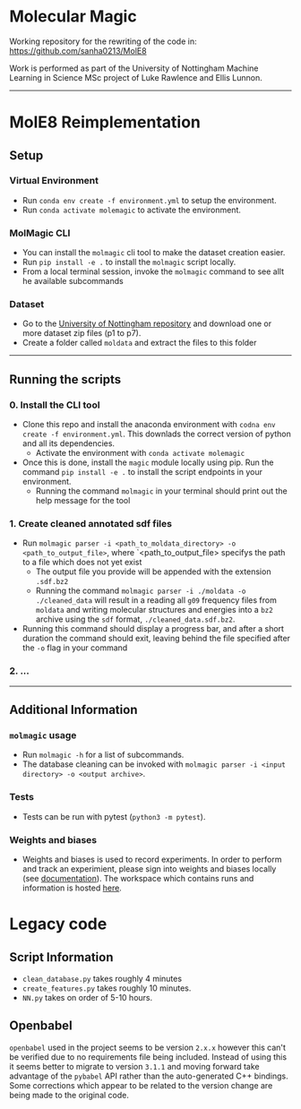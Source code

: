 # Molecular Magic

Working repository for the rewriting of the code in: https://github.com/sanha0213/MolE8

Work is performed as part of the University of Nottingham Machine Learning in Science MSc project of Luke Rawlence and Ellis Lunnon.
****
# MolE8 Reimplementation

## Setup

### Virtual Environment
- Run `conda env create -f environment.yml` to setup the environment.
- Run `conda activate molemagic` to activate the environment.


### MolMagic CLI
- You can install the `molmagic` cli tool to make the dataset creation easier.
- Run `pip install -e .` to install the `molmagic` script locally.
- From a local terminal session, invoke the `molmagic` command to see allt he available subcommands

### Dataset
- Go to the [University of Nottingham repository](https://unow.nottingham.ac.uk/handle/internal/9356?show=full) and download one or more dataset zip files (p1 to p7).
- Create a folder called `moldata` and extract the files to this folder

----

## Running the scripts

### 0. Install the CLI tool
- Clone this repo and install the anaconda environment with `codna env create -f environment.yml`. This downlads the correct version of python and all its dependencies.
  - Activate the environment with `conda activate molemagic`
- Once this is done, install the `magic` module locally using pip. Run the command `pip install -e .` to install the script endpoints in your environment.
  - Running the command `molmagic` in your terminal should print out the help message for the tool
### 1. Create cleaned annotated sdf files
- Run `molmagic parser -i <path_to_moldata_directory> -o <path_to_output_file>`, where `<path_to_output_file> specifys the path to a file which does not yet exist
  - The output file you provide will be appended with the extension `.sdf.bz2`
  - Running the command `molmagic parser -i ./moldata -o ./cleaned_data` will result in a reading all `g09` frequency files from `moldata` and writing molecular structures and energies into a `bz2` archive using the `sdf` format, `./cleaned_data.sdf.bz2`.
- Running this command should display a progress bar, and after a short duration the command should exit, leaving behind the file specified after the `-o` flag in your command

### 2. ...

----

## Additional Information
### `molmagic` usage
- Run `molmagic -h` for a list of subcommands.
- The database cleaning can be invoked with `molmagic parser -i <input directory> -o <output archive>`.

### Tests
- Tests can be run with pytest (`python3 -m pytest`).

### Weights and biases
- Weights and biases is used to record experiments. In order to perform and track an experimient, please sign into weights and biases locally (see [documentation](https://docs.wandb.ai/)).
The workspace which contains runs and information is hosted [here](https://wandb.ai/molecular-magicians/MolecularMagic).


# Legacy code
## Script Information
- `clean_database.py` takes roughly 4 minutes
- `create_features.py` takes roughly 10 minutes.
- `NN.py` takes on order of 5-10 hours.
## Openbabel
`openbabel` used in the project seems to be version `2.x.x` however this can't be verified due to no requirements file being included. Instead of using this it seems better to migrate to version `3.1.1` and moving forward take advantage of the `pybabel` API rather than the auto-generated C++ bindings. Some corrections which appear to be related to the version change are being made to the original code.

<!-- - Install Git LFS (https://git-lfs.github.com/) and run the following commands in the local git folder:
  - `git lfs install`
  - `git lfs fetch`
  - `git lfs pull` -->

<!-- ## Visualisation of Results
- Tensorboard can be installed to the conda environment using the following command:
  - `conda install -c conda-forge tensorboard`
- Tensorboard logs can be visualised using the following command:
  - `tensorboard --logdir=./`
- NN logs are store in `./static_data/NN_rewrite`.
- TO-DO: Define weights and biases setup and usage -->